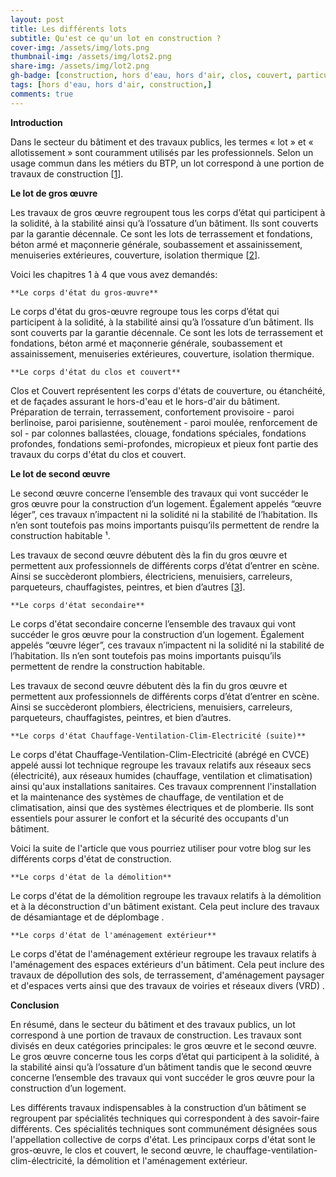 ```yaml
---
layout: post
title: Les différents lots
subtitle: Qu'est ce qu'un lot en construction ?
cover-img: /assets/img/lots.png
thumbnail-img: /assets/img/lots2.png
share-img: /assets/img/lot2.png
gh-badge: [construction, hors d'eau, hors d'air, clos, couvert, particulier, maison, individuel, villa, réglementation,]
tags: [hors d'eau, hors d'air, construction,]
comments: true
---
```


**Introduction**

Dans le secteur du bâtiment et des travaux publics, les termes « lot » et « allotissement » sont couramment utilisés par les professionnels. Selon un usage commun dans les métiers du BTP, un lot correspond à une portion de travaux de construction [[1](https://saqara.com/blog/btp-quest-ce-quun-lot)].

**Le lot de gros œuvre**

Les travaux de gros œuvre regroupent tous les corps d’état qui participent à la solidité, à la stabilité ainsi qu’à l’ossature d’un bâtiment. Ils sont couverts par la garantie décennale. Ce sont les lots de terrassement et fondations, béton armé et maçonnerie générale, soubassement et assainissement, menuiseries extérieures, couverture, isolation thermique [[2](https://www.onecommunityglobal.org/sustainable-parking-lot-construction-guide/)].

Voici les chapitres 1 à 4 que vous avez demandés:

    **Le corps d'état du gros-œuvre**

Le corps d'état du gros-œuvre regroupe tous les corps d’état qui participent à la solidité, à la stabilité ainsi qu’à l’ossature d’un bâtiment. Ils sont couverts par la garantie décennale. Ce sont les lots de terrassement et fondations, béton armé et maçonnerie générale, soubassement et assainissement, menuiseries extérieures, couverture, isolation thermique.

    **Le corps d'état du clos et couvert**

Clos et Couvert représentent les corps d'états de couverture, ou étanchéité, et de façades assurant le hors-d'eau et le hors-d'air du bâtiment. Préparation de terrain, terrassement, confortement provisoire - paroi berlinoise, paroi parisienne, soutènement - paroi moulée, renforcement de sol - par colonnes ballastées, clouage, fondations spéciales, fondations profondes, fondations semi-profondes, micropieux et pieux font partie des travaux du corps d'état du clos et couvert.

**Le lot de second œuvre**

Le second œuvre concerne l’ensemble des travaux qui vont succéder le gros œuvre pour la construction d’un logement. Également appelés “œuvre léger”, ces travaux n’impactent ni la solidité ni la stabilité de l’habitation. Ils n’en sont toutefois pas moins importants puisqu’ils permettent de rendre la construction habitable ¹.

Les travaux de second œuvre débutent dès la fin du gros œuvre et permettent aux professionnels de différents corps d’état d’entrer en scène. Ainsi se succèderont plombiers, électriciens, menuisiers, carreleurs, parqueteurs, chauffagistes, peintres, et bien d’autres [[3](https://landdevelopment101.com/2021/05/07/know-the-five-main-lot-conditions-in-land-development/)].

    **Le corps d'état secondaire**

Le corps d'état secondaire concerne l’ensemble des travaux qui vont succéder le gros œuvre pour la construction d’un logement. Également appelés “œuvre léger”, ces travaux n’impactent ni la solidité ni la stabilité de l’habitation. Ils n’en sont toutefois pas moins importants puisqu’ils permettent de rendre la construction habitable.

Les travaux de second œuvre débutent dès la fin du gros œuvre et permettent aux professionnels de différents corps d’état d’entrer en scène. Ainsi se succèderont plombiers, électriciens, menuisiers, carreleurs, parqueteurs, chauffagistes, peintres, et bien d’autres.

    **Le corps d'état Chauffage-Ventilation-Clim-Electricité (suite)**

Le corps d'état Chauffage-Ventilation-Clim-Electricité (abrégé en CVCE) appelé aussi lot technique regroupe les travaux relatifs aux réseaux secs (électricité), aux réseaux humides (chauffage, ventilation et climatisation) ainsi qu'aux installations sanitaires. Ces travaux comprennent l'installation et la maintenance des systèmes de chauffage, de ventilation et de climatisation, ainsi que des systèmes électriques et de plomberie. Ils sont essentiels pour assurer le confort et la sécurité des occupants d'un bâtiment.

Voici la suite de l'article que vous pourriez utiliser pour votre blog sur les différents corps d'état de construction.

    **Le corps d'état de la démolition**

Le corps d'état de la démolition regroupe les travaux relatifs à la démolition et à la déconstruction d'un bâtiment existant. Cela peut inclure des travaux de désamiantage et de déplombage .

    **Le corps d'état de l'aménagement extérieur**

Le corps d'état de l'aménagement extérieur regroupe les travaux relatifs à l'aménagement des espaces extérieurs d'un bâtiment. Cela peut inclure des travaux de dépollution des sols, de terrassement, d'aménagement paysager et d'espaces verts ainsi que des travaux de voiries et réseaux divers (VRD) .

**Conclusion**

En résumé, dans le secteur du bâtiment et des travaux publics, un lot correspond à une portion de travaux de construction. Les travaux sont divisés en deux catégories principales: le gros œuvre et le second œuvre. Le gros œuvre concerne tous les corps d’état qui participent à la solidité, à la stabilité ainsi qu’à l’ossature d’un bâtiment tandis que le second œuvre concerne l’ensemble des travaux qui vont succéder le gros œuvre pour la construction d’un logement.

Les différents travaux indispensables à la construction d’un bâtiment se regroupent par spécialités techniques qui correspondent à des savoir-faire différents. Ces spécialités techniques sont communément désignées sous l'appellation collective de corps d'état. Les principaux corps d'état sont le gros-œuvre, le clos et couvert, le second œuvre, le chauffage-ventilation-clim-électricité, la démolition et l'aménagement extérieur.
